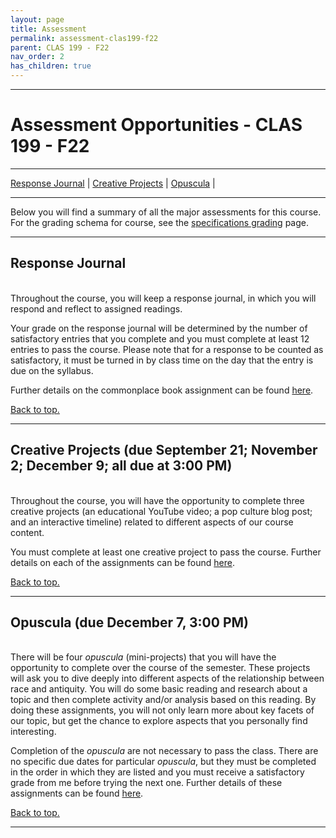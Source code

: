 ```yaml
---
layout: page
title: Assessment
permalink: assessment-clas199-f22
parent: CLAS 199 - F22
nav_order: 2
has_children: true
---
```

***

# Assessment Opportunities - CLAS 199 - F22

***

[Response Journal](#response-journal) \| [Creative Projects](#creative-projects) \| [Opuscula](#opuscula) \|
***

Below you will find a summary of all the major assessments for this course. For the grading schema for course, see the [specifications grading](https://dominicmachado.github.io/specification-grading-clas199-f22) page.

***

## Response Journal
&nbsp;  
Throughout the course, you will keep a response journal, in which you will respond and reflect to assigned readings.

Your grade on the response journal will be determined by the number of satisfactory entries that you complete and you must complete at least 12 entries to pass the course. Please note that for a response to be counted as satisfactory, it must be turned in by class time on the day that the entry is due on the syllabus.

Further details on the commonplace book assignment can be found [here](https://dominicmachado.github.io/response-journal-clas199-f22).

[Back to top.](#top)

***

## Creative Projects (due September 21; November 2; December 9; all due at 3:00 PM)
&nbsp;  
Throughout the course, you will have the opportunity to complete three creative projects (an educational YouTube video; a pop culture blog post; and an interactive timeline) related to different aspects of our course content.

You must complete at least one creative project to pass the course. Further details on each of the assignments can be found [here](https://dominicmachado.github.io/creative-projects-clas199-f22).

[Back to top.](#top)

***

## Opuscula (due December 7, 3:00 PM)
&nbsp;  
There will be four *opuscula* (mini-projects) that you will have the opportunity to complete over the course of the semester. These projects will ask you to dive deeply into different aspects of the relationship between race and antiquity. You will do some basic reading and research about a topic and then complete activity and/or analysis based on this reading. By doing these assignments, you will not only learn more about key facets of our topic, but get the chance to explore aspects that you personally find interesting.

Completion of the *opuscula* are not necessary to pass the class. There are no specific due dates for particular *opuscula*, but they must be completed in the order in which they are listed and you must receive a satisfactory grade from me before trying the next one. Further details of these assignments can be found [here](https://dominicmachado.github.io/opuscula-clas199-f22).

[Back to top.](#top)

***
